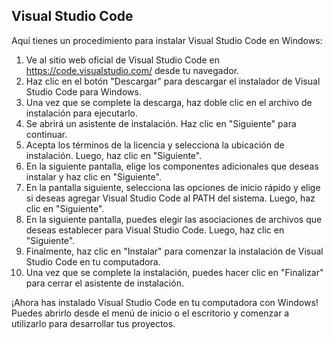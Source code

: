 
## Visual Studio Code

Aquí tienes un procedimiento para instalar Visual Studio Code en Windows:

1. Ve al sitio web oficial de Visual Studio Code en https://code.visualstudio.com/ desde tu navegador.
2. Haz clic en el botón "Descargar" para descargar el instalador de Visual Studio Code para Windows.
3. Una vez que se complete la descarga, haz doble clic en el archivo de instalación para ejecutarlo.
4. Se abrirá un asistente de instalación. Haz clic en "Siguiente" para continuar.
5. Acepta los términos de la licencia y selecciona la ubicación de instalación. Luego, haz clic en "Siguiente".
6. En la siguiente pantalla, elige los componentes adicionales que deseas instalar y haz clic en "Siguiente".
7. En la pantalla siguiente, selecciona las opciones de inicio rápido y elige si deseas agregar Visual Studio Code al PATH del sistema. Luego, haz clic en "Siguiente".
8. En la siguiente pantalla, puedes elegir las asociaciones de archivos que deseas establecer para Visual Studio Code. Luego, haz clic en "Siguiente".
9. Finalmente, haz clic en "Instalar" para comenzar la instalación de Visual Studio Code en tu computadora.
10. Una vez que se complete la instalación, puedes hacer clic en "Finalizar" para cerrar el asistente de instalación.

¡Ahora has instalado Visual Studio Code en tu computadora con Windows! Puedes abrirlo desde el menú de inicio o el escritorio y comenzar a utilizarlo para desarrollar tus proyectos.